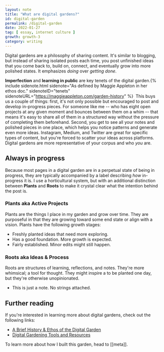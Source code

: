 ```yaml
---
layout: note
title: "What are digital gardens?"
id: digital-garden
permalink: /digital-garden
date: 2022-01-27
tag: [ essay, internet culture ]
growth: growth-3
category: writing
---
```


Digital gardens are a philosophy of sharing content. It's similar to blogging, but instead of sharing isolated posts each time, you post unfinished ideas that you come back to, build on, connect, and eventually grow into more polished states. It emphasizes *doing* over *getting done*.

**Imperfection** and **learning in public** are key tenets of the digital garden.{% include sidenote.html sidenote="As defined by Maggie Appleton in her ethos doc." sidenoteID="tenets" sidenoteURL="https://maggieappleton.com/garden-history" %} &nbsp;This buys us a couple of things: first, it's not only possible but encouraged to post and develop in-progress pieces. For someone like me -- who has eight open projects at any given moment and bounces between them on a whim -- that means it's easy to share all of them in a structured way without the pressure of completing them beforehand. Second, you get to see all your notes and polished pieces in one place, which helps you notice patterns and generate even more ideas. Instagram, Medium, and Twitter are great for specific types of content, but you're forced to scatter your ideas across platforms. Digital gardens are more representative of your corpus and who *you* are. 

## Always in progress

Because most pages in a digital garden are in a perpetual state of being in progress, they are typically accompanied by a label describing *how* in-progress it is. I use a horticultural system, but with an additional distinction between **Plants** and **Roots** to make it crystal clear what the intention behind the post is.

### Plants <span class="newthought">aka</span> Active Projects

Plants are the things I place in my garden and grow over time. They are purposeful in that they are growing toward some end state or align with a vision. Plants have the following growth stages: 

<ul class="list-x sans">
    <li><span class="tag tag-gr1 sans no-margin-left"></span> Freshly planted ideas that need more exploring.</li>
    <li><span class="tag tag-gr2 sans no-margin-left"></span> Has a good foundation. More growth is expected.</li>
    <li><span class="tag tag-gr3 sans no-margin-left"></span> Fairly established. Minor edits might still happen. </li>
</ul>

### Roots <span class="newthought">aka</span> Ideas & Process

Roots are structures of learning, reflections, and notes. They're more whimsical; a tool for thought. They might inspire a <span class="tag tag-gr1 sans no-margin-left"></span> to be planted one day, but they're otherwise unopinionated.

<ul class="list-x sans">
    <li><span class="tag tag-grx sans no-margin-left"></span> This is just a note. No strings attached.</li>
</ul>

## Further reading

If you're interested in learning more about digital gardens, check out the following links:

- [A Brief History & Ethos of the Digital Garden](https://maggieappleton.com/garden-history)
- [Digital Gardening Tools and Resources](https://github.com/MaggieAppleton/digital-gardeners)

To learn more about how I built this garden, head to [[meta]].
